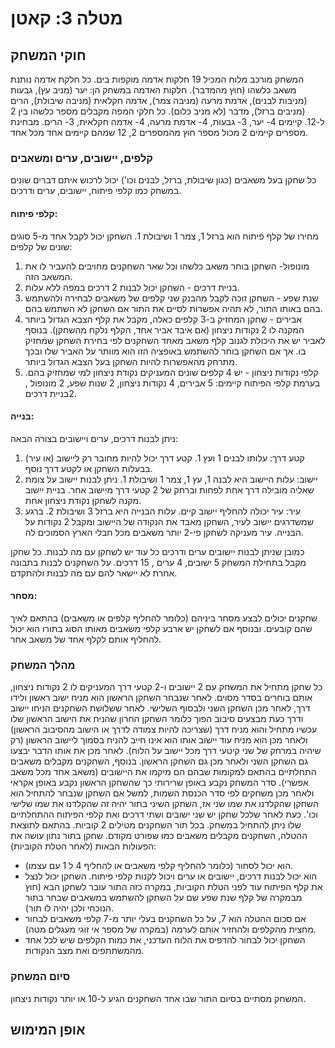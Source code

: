 # מטלה 3: קאטן
## חוקי המשחק
המשחק מורכב מלוח המכיל 19 חלקות אדמה מוקפות בים. כל חלקת אדמה נותנת משאב כלשהו (חוץ מהמדבר). חלקות האדמה במשחק הן: יער (מניב עץ), גבעות (מניבות לבנים), אדמת מרעה (מניבה צמר), אדמה חקלאית (מניבה שיבולת), הרים (מניבים ברזל), מדבר (לא מניב כלום). כל חלקי המפה מקבלים מספר כלשהו בין 2 ל-12. קיימים 4- יער, 3- גבעות, 4- אדמת מרעה, 4- אדמה חקלאית, 3- הרים. מבחינת מספרים קיימים 2 מכול מספר חוץ מהמספרים 2, 12 שמהם קיימים אחד מכל אחד.
### קלפים, יישובים, ערים ומשאבים
כל שחקן בעל משאבים (כגון שיבולת, ברזל, לבנים וכו') יכול לרכוש איתם דברים שונים במשחק כמו קלפי פיתוח, יישובים, ערים ודרכים.
#### קלפי פיתוח:
מחירו של קלף פיתוח הוא ברזל 1, צמר 1 ושיבולת 1. השחקן יכול לקבל אחד מ-5 סוגים שונים של קלפים: 
1. מונופול- השחקן בוחר משאב כלשהו וכל שאר השחקנים מחויבים להעביר לו את המשאב הזה.
2. בניית דרכים - השחקן יכול לבנות 2 דרכים במפה ללא עלות.
3. שנת שפע - השחקן זוכה לקבל מהבנק שני קלפים של משאבים לבחירה ולהשתמש בהם באותו התור, לא תהיה אפשרות לסיים את התור אם השחקן לא השתמש בהם.
4. אבירים - שחקן המחזיק ב-3 קלפים כאלה, מקבל את קלף הצבא הגדול ביותר המקנה לו 2 נקודות ניצחון (אם איבד אביר אחד, הקלף נלקח מהשחקן).  בנוסף לאביר יש את היכולת לגנוב קלף משאב מאחד השחקנים לפי בחירת השחקן שמחזיק בו. אך אם השחקן בוחר להשתמש באופציה הזו הוא מוותר על האביר שלו ובכך מתרחק מהאפשרות להיות השחקן בעל הצבא הגדול ביותר.
5. קלפי נקודות ניצחון - יש 4 קלפים שונים המעניקים נקודת ניצחון למי שמחזיק בהם.
בערמת קלפי הפיתוח קיימים: 5 אבירים, 4 נקודות ניצחון, 2 שנות שפע, 2 מונופול , 2בניית דרכים.
#### בנייה:
ניתן לבנות דרכים, ערים ויישובים בצורה הבאה:
1.	קטע דרך: עלותו לבנים 1 ועץ 1. קטע דרך יכול להיות מחובר רק ליישוב (או עיר) בבעלות השחקן או לקטע דרך נוסף.
2.	יישוב: עלות היישוב היא לבנה 1, עץ 1, צמר 1 ושיבולת 1. ניתן לבנות יישוב על צומת שאליה מובילה דרך אחת לפחות וברחק של 2 קטעי דרך מיישוב אחר. בניית יישוב מקנה לשחקן נקודת ניצחון אחת. 
3.	עיר: עיר יכולה להחליף יישוב קיים. עלות הבנייה היא ברזל 3 ושיבולת 2. ברגע שמשדרגים יישוב לעיר, השחקן מאבד את הנקודה של היישוב ומקבל 2 נקודות על הבנייה. עיר מעניקה לשחקן פי-2 יותר משאבים מכל חבלי הארץ הסמוכים לה.

כמובן שניתן לבנות יישובים ערים ודרכים כל עוד יש לשחקן עם מה לבנות. כל שחקן מקבל בתחילת המשחק 5 ישובים, 4 ערים , 15 דרכים. על השחקנים לבנות בתבונה אחרת לא יישאר להם עם מה לבנות ולהתקדם.
#### מסחר:
שחקנים יכולים לבצע מסחר ביניהם (כלומר להחליף קלפים או משאבים) בהתאם לאיך שהם קובעים. ובנוסף אם לשחקן יש ארבע קלפי משאבים מאותו הסוג בתורו הוא יכול להחליף אותם לקלף אחד של משאב אחר.
### מהלך המשחק
כל שחקן מתחיל את המשחק עם 2 יישובים ו-2 קטעי דרך המעניקים לו 2 נקודות ניצחון, אותם בוחרים בסדר מסוים. לאחר שנבחר השחקן הראשון הוא מניח ישוב ראשון ולידו דרך, לאחר מכן השחקן השני ולבסוף השלישי. לאחר ששלושת השחקנים הניחו יישוב ודרך כעת מבצעים סיבוב הפוך כלומר השחקן החרון שהניח את הישוב הראשון שלו עכשיו מתחיל והוא מניח דרך (שצריכה להיות צמודה לדרך או הישוב מהסיבוב הראשון) ולאחר מכן הוא מניח עוד יישוב אותו הוא אינו חייב להניח בסמוך ליישוב הראשון (רק שיהיה במרחק של שני קיטעי דרך מכל יישוב על הלוח). לאחר מכן את אותו הדבר יבצעו גם השחקן השני ולאחר מכן גם השחקן הראשון. בנוסף, השחקנים מקבלים משאבים התחלתיים בהתאם למקומות שבהם הם מיקמו את היישובים (משאב אחד מכל משאב אפשרי). סדר המשחק נקבע באופן שרירותי כך שהשחקן הראשון נקבע באופן אקראי ולאחר מכן משחקים לפי סדר הכנסת השמות, למשל אם השחקן שנבחר להתחיל הוא השחקן שהקלדנו את שמו שני  אז, השחקן השיני בתור יהיה זה שהקלדנו את שמו שלישי וכו'. כעת לאחר שלכל שחקן יש שני ישובים ושתי דרכים ואת קלפי הפיתוח ההתחלתיים שלו ניתן להתחיל במשחק. בכל תור השחקנים מטילים 2 קוביות. בהתאם לתוצאת ההטלה, השחקנים מקבלים משאבים כמו שפורט מקודם. שחקן בתור נתון עושה את הפעולות הבאות (לאחר הטלת הקוביות):
* הוא יכול לסחור (כלומר להחליף קלפי משאבים או להחליף 4 ל 1 עם עצמו).
* הוא יכול לבנות דרכים, יישובים או ערים ויכול לקנות קלפי פיתוח. השחקן יכול לנצל את קלף הפיתוח עוד לפני הטלת הקוביות, במקרה כזה התור עובר לשחקן הבא (חוץ מבמקרה של קלף שנת שפע שם על השחקן להשתמש במשאבים שבחר בתור הנוכחי ולכן יהיה לו תור). 
* אם סכום ההטלה הוא 7, על כל השחקנים בעלי יותר מ-7 קלפי משאבים לבחור מחצית מהקלפים ולהחזיר אותם לערמה (במקרה של מספר אי זוגי מעגלים מטה).
* השחקן יכול לבחור להדפיס את הלוח העדכני, את כמות הקלפים שיש לכל אחד מהמשתתפים ואת מצב הנקודות.
### סיום המשחק
המשחק מסתיים בסיום התור שבו אחד השחקנים הגיע ל-10 או יותר נקודות ניצחון. 
## אופן המימוש
